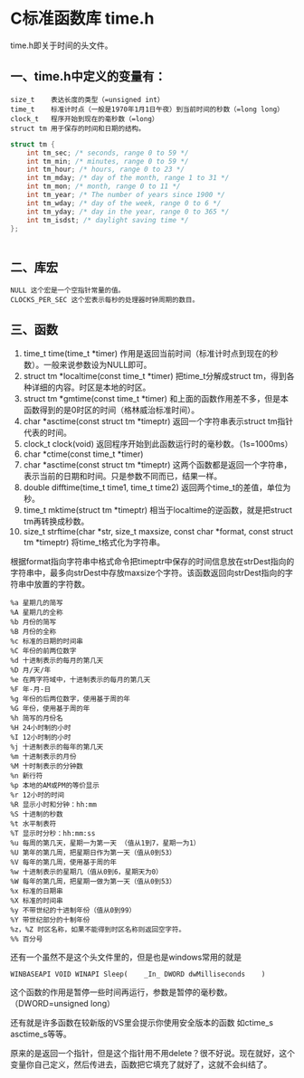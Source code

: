 # C标准函数库 time.h

time.h即关于时间的头文件。

## 一、time.h中定义的变量有：

    size_t    表达长度的类型（=unsigned int）
    time_t    标准计时点（一般是1970年1月1日午夜）到当前时间的秒数（=long long）
    clock_t   程序开始到现在的毫秒数（=long）
    struct tm 用于保存的时间和日期的结构。


```c
struct tm { 
    int tm_sec; /* seconds, range 0 to 59 */
    int tm_min; /* minutes, range 0 to 59 */
    int tm_hour; /* hours, range 0 to 23 */
    int tm_mday; /* day of the month, range 1 to 31 */
    int tm_mon; /* month, range 0 to 11 */
    int tm_year; /* The number of years since 1900 */
    int tm_wday; /* day of the week, range 0 to 6 */
    int tm_yday; /* day in the year, range 0 to 365 */
    int tm_isdst; /* daylight saving time */
};
  
```


## 二、库宏



    NULL 这个宏是一个空指针常量的值。
    CLOCKS_PER_SEC 这个宏表示每秒的处理器时钟周期的数目。

## 三、函数

1. time_t time(time_t *timer)
    作用是返回当前时间（标准计时点到现在的秒数）。一般来说参数设为NULL即可。
2. struct tm *localtime(const time_t *timer)
    把time_t分解成struct tm，得到各种详细的内容。时区是本地的时区。
3. struct tm *gmtime(const time_t *timer)
    和上面的函数作用差不多，但是本函数得到的是0时区的时间（格林威治标准时间）。
4. char *asctime(const struct tm *timeptr)
    返回一个字符串表示struct tm指针代表的时间。
5. clock_t clock(void)
    返回程序开始到此函数运行时的毫秒数。（1s=1000ms）
6. char *ctime(const time_t *timer)
7. char *asctime(const struct tm *timeptr)
    这两个函数都是返回一个字符串，表示当前的日期和时间。只是参数不同而已，结果一样。
8. double difftime(time_t time1, time_t time2)
    返回两个time_t的差值，单位为秒。
9. time_t mktime(struct tm *timeptr)
    相当于localtime的逆函数，就是把struct tm再转换成秒数。
10. size_t strftime(char *str, size_t maxsize, const char *format, const struct tm *timeptr)
    将time_t格式化为字符串。


根据format指向字符串中格式命令把timeptr中保存的时间信息放在strDest指向的字符串中，最多向strDest中存放maxsize个字符。该函数返回向strDest指向的字符串中放置的字符数。


    %a 星期几的简写
    %A 星期几的全称
    %b 月份的简写
    %B 月份的全称
    %c 标准的日期的时间串
    %C 年份的前两位数字
    %d 十进制表示的每月的第几天
    %D 月/天/年
    %e 在两字符域中，十进制表示的每月的第几天
    %F 年-月-日
    %g 年份的后两位数字，使用基于周的年
    %G 年份，使用基于周的年
    %h 简写的月份名
    %H 24小时制的小时
    %I 12小时制的小时
    %j 十进制表示的每年的第几天
    %m 十进制表示的月份
    %M 十时制表示的分钟数
    %n 新行符
    %p 本地的AM或PM的等价显示
    %r 12小时的时间
    %R 显示小时和分钟：hh:mm
    %S 十进制的秒数
    %t 水平制表符
    %T 显示时分秒：hh:mm:ss
    %u 每周的第几天，星期一为第一天 （值从1到7，星期一为1）
    %U 第年的第几周，把星期日作为第一天（值从0到53）
    %V 每年的第几周，使用基于周的年
    %w 十进制表示的星期几（值从0到6，星期天为0）
    %W 每年的第几周，把星期一做为第一天（值从0到53）
    %x 标准的日期串
    %X 标准的时间串
    %y 不带世纪的十进制年份（值从0到99）
    %Y 带世纪部分的十制年份
    %z，%Z 时区名称，如果不能得到时区名称则返回空字符。
    %% 百分号



还有一个虽然不是这个头文件里的，但是也是windows常用的就是

    WINBASEAPI VOID WINAPI Sleep(    _In_ DWORD dwMilliseconds    )


这个函数的作用是暂停一些时间再运行，参数是暂停的毫秒数。（DWORD=unsigned long）


还有就是许多函数在较新版的VS里会提示你使用安全版本的函数 如ctime_s asctime_s等等。


原来的是返回一个指针，但是这个指针用不用delete？很不好说。现在就好，这个变量你自己定义，然后传进去，函数把它填充了就好了，这就不会纠结了。











